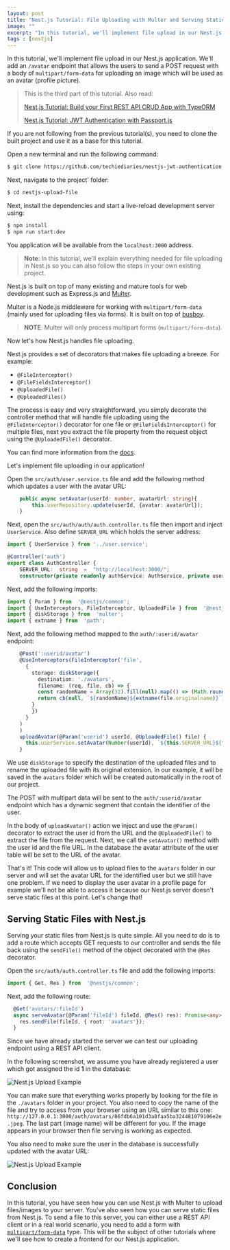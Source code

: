 ```yaml
---
layout: post
title: "Nest.js Tutorial: File Uploading with Multer and Serving Static Files in Nest"
image: ""
excerpt: "In this tutorial, we'll implement file upload in our Nest.js application. We'll add an /avatar endpoint that allows the users to send a POST request with a body of multipart/form-data for uploading an image which will be used as an avatar (profile picture)." 
tags : [nestjs] 
---
```


In this tutorial, we'll implement file upload in our Nest.js application. We'll add an `/avatar` endpoint that allows the users to send a POST request with a body of `multipart/form-data` for uploading an image which will be used as an avatar (profile picture). 

> This is the third part of this tutorial. Also read:
> 
> [Nest.js Tutorial: Build your First REST API CRUD App with TypeORM](https://www.techiediaries.com/nestjs-tutorial-rest-api-crud)
>
>  [Nest.js Tutorial: JWT Authentication with Passport.js](https://www.techiediaries.com/nestjs-tutorial-jwt-authentication)

If you are not following from the previous tutorial(s), you need to clone the built project and use it as a base for this tutorial.

Open a new terminal and run the following command:

```bash
$ git clone https://github.com/techiediaries/nestjs-jwt-authentication.git nestjs-upload-file
```

Next, navigate to the project' folder:

```bash
$ cd nestjs-upload-file
```

Next, install the dependencies and start a live-reload development server using:

```bash
$ npm install
$ npm run start:dev
```

You application will be available from the `localhost:3000` address.

> **Note**: In this tutorial, we'll explain everything needed for file uploading in Nest.js so you can also follow the steps in your own existing project.

Nest.js is built on top of many existing and mature tools for web development such as Express.js and [Multer](https://github.com/expressjs/multer).

  
Multer is a Node.js middleware for working with  `multipart/form-data` (mainly used for uploading files via forms). It is built on top of  [busboy](https://github.com/mscdex/busboy).

>**NOTE**: Multer will only process multipart forms (`multipart/form-data`).  

Now let's how Nest.js handles file uploading. 

Nest.js provides a set of decorators that makes file uploading a breeze. For example:

- `@FileInterceptor()`
- `@FileFieldsInterceptor()`
- `@UploadedFile()`
- `@UploadedFiles()`

The process is easy and very straightforward, you simply decorate the controller method that will handle file uploading using the  `@FileInterceptor()` decorator for one file or `@FileFieldsInterceptor()` for multiple files, next you extract the file property from the request object using the  `@UploadedFile()` decorator.

You can find more information from the [docs](https://docs.nestjs.com/techniques/file-upload).

Let's implement file uploading in our application!

Open the `src/auth/user.service.ts` file and add the following method which updates a user with the avatar URL:

```ts
    public async setAvatar(userId: number, avatarUrl: string){
        this.userRepository.update(userId, {avatar: avatarUrl});
    }
```

Next, open the `src/auth/auth/auth.controller.ts` file then import and inject `UserService`. Also define `SERVER_URL` which holds the server address:

```ts
import { UserService } from '../user.service';

@Controller('auth')
export class AuthController {
    SERVER_URL:  string  =  "http://localhost:3000/";
    constructor(private readonly authService: AuthService, private userService: UserService) {}    
```

Next, add the following imports:

```ts
import { Param } from  '@nestjs/common';
import { UseInterceptors, FileInterceptor, UploadedFile } from  '@nestjs/common';
import { diskStorage } from  'multer';
import { extname } from  'path';
```


Next, add the following method mapped to the `auth/:userid/avatar` endpoint:

```ts
    @Post(':userid/avatar')
    @UseInterceptors(FileInterceptor('file',
      {
        storage: diskStorage({
          destination: './avatars', 
          filename: (req, file, cb) => {
          const randomName = Array(32).fill(null).map(() => (Math.round(Math.random() * 16)).toString(16)).join('')
          return cb(null, `${randomName}${extname(file.originalname)}`)
        }
        })
      }
    )
    )
    uploadAvatar(@Param('userid') userId, @UploadedFile() file) {
      this.userService.setAvatar(Number(userId), `${this.SERVER_URL}${file.path}`);
    }
```

We use `diskStorage` to specify the destination of the uploaded files and to rename the uploaded file with its original extension. In our example, it will be saved in the `avatars` folder which will be created automatically in the root of our project. 

The POST with multipart data will be sent to the `auth/:userid/avatar` endpoint which has a dynamic segment that contain the identifier of the user.

In the body of `uploadAvatar()` action we inject and use the `@Param()` decorator to extract the user id from the URL and the `@UploadedFile()` to extract the file from the request. Next, we call the `setAvatar()` method with the user id and the file URL. In the database the avatar attribute of the user table will be set to the URL of the avatar. 

That's it! This code will allow us to upload files to the `avatars` folder in our server and will set the avatar URL for the identified user but we still have one problem. If we need to display the user avatar in a profile page for example we'll not be able to access it because our Nest.js server doesn't serve static files at this point. Let's change that!

## Serving Static Files with Nest.js

Serving your static files from Nest.js is quite simple. All you need to do is to add a route which accepts GET requests to our controller and sends the file back using the `sendFile()` method of the object decorated with the `@Res` decorator.

Open the `src/auth/auth.controller.ts` file and add the following imports:

```ts
import { Get, Res } from  '@nestjs/common';
```

Next, add the following route:

```ts
  @Get('avatars/:fileId')
  async serveAvatar(@Param('fileId') fileId, @Res() res): Promise<any> {
    res.sendFile(fileId, { root: 'avatars'});
  }
```

Since we have already started the server we can test our uploading endpoint using a REST API client.

In the following screenshot, we assume you have already registered a user which got assigned the id **1** in the database:

![Nest.js Upload Example](https://i.imgur.com/FzStM0U.png)

You can make sure that everything works properly by looking for the file in the `./avatars` folder in your project. You also need to copy the name of the file and try to access from your browser using an URL similar to this one:  `http://127.0.0.1:3000/auth/avatars/86fdb6a101d3a8faa5ba324481079106e2e.jpeg`.  The last part (image name) will be different for you. If the image appears in your browser then file serving is working as expected.

You also need to make sure the user in the database is successfully updated with the avatar URL:

![Nest.js Upload Example](https://i.imgur.com/HRwJe1k.png)

## Conclusion

In this tutorial, you have seen how you can use Nest.js with Multer to upload files/images to your server. You've also seen how you can serve static files from Nest.js. To send a file to this server, you can either use a REST API client or in a real world scenario, you need to add a form with  [`multipart/form-data`](https://www.techiediaries.com/formdata/) type. This will be the subject of other tutorials where we'll see how to create a frontend for our Nest.js application. 

